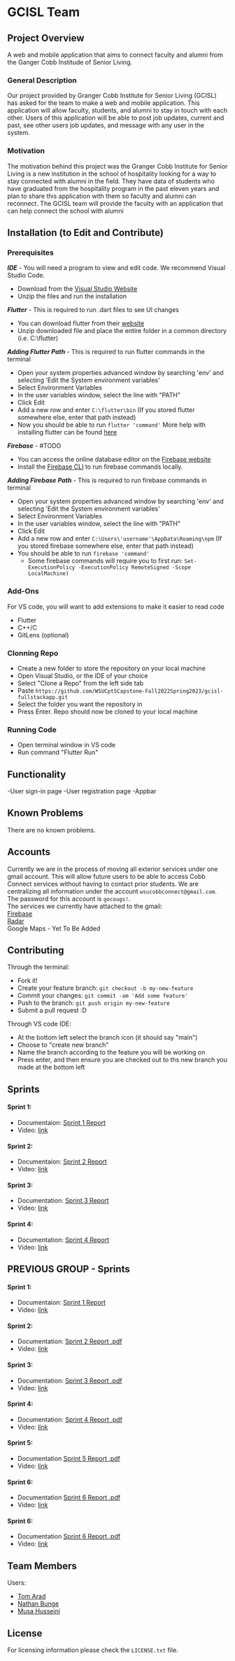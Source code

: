 # GCISL Team

## Project Overview
A web and mobile application that aims to connect faculty and alumni from the Ganger Cobb Institude of Senior Living.

### General Description 

Our project provided by Granger Cobb Institute for Senior Living (GCISL) has asked for the team to make a web and mobile application. This application will allow faculty, students, and alumni to stay in touch with each other. Users of this application will be able to post job updates, current and past, see other users job updates, and message with any user in the system.

### Motivation
The motivation behind this project was the Granger Cobb Institute for Senior Living is a new institution in the school of hospitality looking for a way to stay connected with alumni in the field. They have data of students who have graduated from the hospitality program in the past eleven years and plan to share this application with them so faculty and alumni can reconnect. The GCISL team will provide the faculty with an application that can help connect the school with alumni 

## Installation (to Edit and Contribute)
### Prerequisites
***IDE*** -  You will need a program to view and edit code. We recommend Visual Studio Code.
- Download from the [Visual Studio Website](https://code.visualstudio.com/download)
- Unzip the files and run the installation

***Flutter*** - This is required to run .dart files to see UI changes
- You can download flutter from their [website](https://docs.flutter.dev/get-started/install)
- Unzip downloaded file and place the entire folder in a common directory (i.e. C:\flutter)

***Adding Flutter Path*** - This is required to run flutter commands in the terminal
- Open your system properties advanced window by searching 'env' and selecting 'Edit the System environment variables'
- Select Environment Variables
- In the user variables window, select the line with "PATH"
- Click Edit
- Add a new row and enter ```C:\flutter\bin``` (If you stored flutter somewhere else, enter that path instead) 
- Now you should be able to run ```flutter 'command'```
More help with installing flutter can be found [here](https://docs.flutter.dev/get-started/install/windows#update-your-path)

***Firebase*** - #TODO
- You can access the online database editor on the [Firebase website](https://console.firebase.google.com/u/1/project/cobb-connect/overview)
- Install the [Firebase CLI](https://firebase.google.com/docs/cli#setup_update_cli) to run firebase commands locally.

***Adding Firebase Path*** - This is required to run firebase commands in terminal
- Open your system properties advanced window by searching 'env' and selecting 'Edit the System environment variables'
- Select Environment Variables
- In the user variables window, select the line with "PATH"
- Click Edit
- Add a new row and enter ```C:\Users\'username'\AppData\Roaming\npm``` (If you stored firebase somewhere else, enter that path instead) 
- You should be able to run ```firebase 'command'```
  - Some firebase commands will require you to first run: ```Set-ExecutionPolicy -ExecutionPolicy RemoteSigned -Scope LocalMachine)```

### Add-Ons

For VS code, you will want to add extensions to make it easier to read code
- Flutter
- C++/C
- GitLens (optional)

### Clonning Repo
- Create a new folder to store the repository on your local machine
- Open Visual Studio, or the IDE of your choice 
- Select "Clone a Repo" from the left side tab
- Paste `https://github.com/WSUCptSCapstone-Fall2022Spring2023/gcisl-fullstackapp.git`
- Select the folder you want the repository in
- Press Enter. Repo should now be cloned to your local machine

### Running Code
- Open terminal window in VS code 
- Run command "Flutter Run"



## Functionality
-User sign-in page
-User registration page
-Appbar


## Known Problems

There are no known problems.

## Accounts
Currently we are in the process of moving all exterior services under one gmail account. This will allow future users to be able to access Cobb Connect services without having to contact prior students. We are centralizing all information under the account `wsucobbconnect@gmail.com`. The password for this account is `gocougs!`.
<br>
The services we currently have attached to the gmail:
<br>
[Firebase](https://console.firebase.google.com/) 
<br>
[Radar](https://radar.com/)
<br>
Google Maps - Yet To Be Added


## Contributing

Through the terminal: 
- Fork it!
- Create your feature branch: `git checkout -b my-new-feature`
- Commit your changes: `git commit -am 'Add some feature'`
- Push to the branch: `git push origin my-new-feature`
- Submit a pull request :D

Through VS code IDE:
- At the bottom left select the branch icon (it should say "main")
- Choose to "create new branch"
- Name the branch according to the feature you will be working on
- Press enter, and then ensure you are checked out to ths new branch you made at the bottom left

## Sprints

#### Sprint 1:
- Documentaion: [Sprint 1 Report](https://docs.google.com/document/d/19AO4LtnsS9xayqkGBoHLEvZZPomT7-d7fJNX8l-KBiM/edit?usp=sharing)
- Video: [link](https://drive.google.com/file/d/1kXeur_cPgJcVlPbxYCckQIS09Ft-GwDv/view?usp=sharing)

#### Sprint 2:
- Documentaion: [Sprint 2 Report](https://docs.google.com/document/d/1FTKmaRnwVmYHjXzD_6hu4s1M7LHf4Hc0esqTTOamKUw/edit) 
- Video: [link](https://drive.google.com/file/d/17eL1IFK6jhf-RNsKqX8oAkc2T3Hq-XlQ/view?usp=drive_link)

#### Sprint 3:
- Documentation: [Sprint 3 Report](https://docs.google.com/document/d/1LB6EVElG8DUCtV1H_56TvjSH7CpY-1LmKGK-ajzna0c/edit)
- Video: [link](https://drive.google.com/file/d/1MdEkTRTS45mM5VcypStH8SbP7pO68Tgr/view?usp=drive_link)

#### Sprint 4:
- Documentation: [Sprint 4 Report](https://docs.google.com/document/d/1jGkCPw_bqtdQeE8N7DpaYAnbHHS64B-GHSmATr-2aIM/edit)
- Video: [link](https://drive.google.com/file/d/1wW2fBLHnND7Sr8hTbaIpWQZmorfUXgsr/view)

## PREVIOUS GROUP - Sprints

#### Sprint 1:
- Documentaion: [Sprint 1 Report](https://docs.google.com/document/d/1cCOklNfAImu0Xad1_EF9sPirNQAw3hH_/edit?usp=sharing&ouid=114656888651691810315&rtpof=true&sd=true)
- Video: [link](https://drive.google.com/drive/folders/1NFspdjhucV4JWBQefZStS3eqPO0F5MAw?usp=sharing)

#### Sprint 2: 
- Documentation: [Sprint 2 Report .pdf](https://github.com/WSUCptSCapstone-Fall2022Spring2023/gcisl-fullstackapp/files/9978046/Sprint.2.Report.pdf)
- Video: [link](https://drive.google.com/drive/folders/1NFspdjhucV4JWBQefZStS3eqPO0F5MAw?usp=sharing)

#### Sprint 3: 
- Documentation: [Sprint 3 Report .pdf](https://github.com/WSUCptSCapstone-Fall2022Spring2023/gcisl-fullstackapp/files/9978046/Sprint.3.Report.pdf)
- Video: [link](https://drive.google.com/drive/u/0/folders/1NFspdjhucV4JWBQefZStS3eqPO0F5MAw)

#### Sprint 4: 
- Documentation: [Sprint 4 Report .pdf](https://github.com/WSUCptSCapstone-Fall2022Spring2023/gcisl-fullstackapp/blob/main/Documents/Sprint%204%20Report.pdf)
- Video: [link](https://drive.google.com/drive/u/0/folders/1NFspdjhucV4JWBQefZStS3eqPO0F5MAw)

#### Sprint 5:
- Documentation [Sprint 5 Report .pdf](https://github.com/WSUCptSCapstone-Fall2022Spring2023/gcisl-fullstackapp/blob/main/Documents/Sprint%205%20Report.pdf)
- Video: [link](https://drive.google.com/drive/u/0/folders/1NFspdjhucV4JWBQefZStS3eqPO0F5MAw)

#### Sprint 6:
- Documentation [Sprint 6 Report .pdf](https://github.com/WSUCptSCapstone-Fall2022Spring2023/gcisl-fullstackapp/blob/main/Documents/Sprint%206%20Report.pdf)
- Video: [link](https://drive.google.com/drive/u/0/folders/1NFspdjhucV4JWBQefZStS3eqPO0F5MAw)

#### Sprint 6:
- Documentation [Sprint 6 Report .pdf](https://github.com/WSUCptSCapstone-Fall2022Spring2023/gcisl-fullstackapp/blob/main/Documents/Sprint%207%20Report.pdf)
- Video: [link](https://drive.google.com/drive/u/0/folders/1NFspdjhucV4JWBQefZStS3eqPO0F5MAw)

## Team Members
Users:
- [Tom Arad](https://github.com/Tom1779)
- [Nathan Bunge](https://github.com/nathanbunge)
- [Musa Husseini](https://github.com/Musa-Husseini)

## License

For licensing information please check the `LICENSE.txt` file. 
